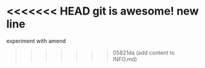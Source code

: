 <<<<<<< HEAD
git is awesome!
new line
=======
experiment with amend
>>>>>>> 05821da (add content to INFO.md)

